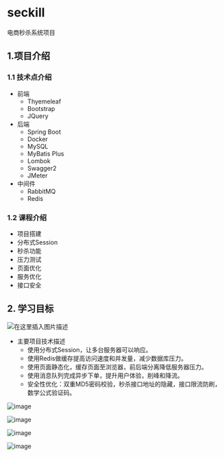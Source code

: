 # seckill
电商秒杀系统项目
## 1.项目介绍

### 1.1 技术点介绍

- 前端
  - Thyemeleaf
  - Bootstrap
  - JQuery
- 后端
  - Spring Boot
  - Docker
  - MySQL
  - MyBatis Plus
  - Lombok
  - Swagger2
  - JMeter
- 中间件
  - RabbitMQ
  - Redis
### 1.2 课程介绍

- 项目搭建
- 分布式Session
- 秒杀功能
- 压力测试
- 页面优化
- 服务优化
- 接口安全



## 2. 学习目标

![在这里插入图片描述](https://img-blog.csdnimg.cn/2019052714434038.png?x-oss-process=image/watermark,type_ZmFuZ3poZW5naGVpdGk,shadow_10,text_aHR0cHM6Ly9ibG9nLmNzZG4ubmV0L0JyYWRfUGlUdDc=,size_16,color_FFFFFF,t_70)

- 主要项目技术描述
  - 使用分布式Session，让多台服务器可以响应。
  - 使用Redis做缓存提高访问速度和并发量，减少数据库压力。
  - 使用页面静态化，缓存页面至浏览器，前后端分离降低服务器压力。
  - 使用消息队列完成异步下单，提升用户体验，削峰和降流。
  - 安全性优化：双重MD5密码校验，秒杀接口地址的隐藏，接口限流防刷，数学公式验证码。

![image](https://user-images.githubusercontent.com/49580847/218367567-a1401ad2-de12-49d6-9630-4fffe45b7f91.png)


![image](https://user-images.githubusercontent.com/49580847/219842729-db2c7168-8f29-4c49-bf4e-1ed00e314a9f.png)


![image](https://user-images.githubusercontent.com/49580847/219932967-19acdbea-03af-4cec-987e-2bf4a9337ea8.png)


![image](https://user-images.githubusercontent.com/49580847/219933055-26d4ff33-5f42-4177-9df9-49315dcb4795.png)





